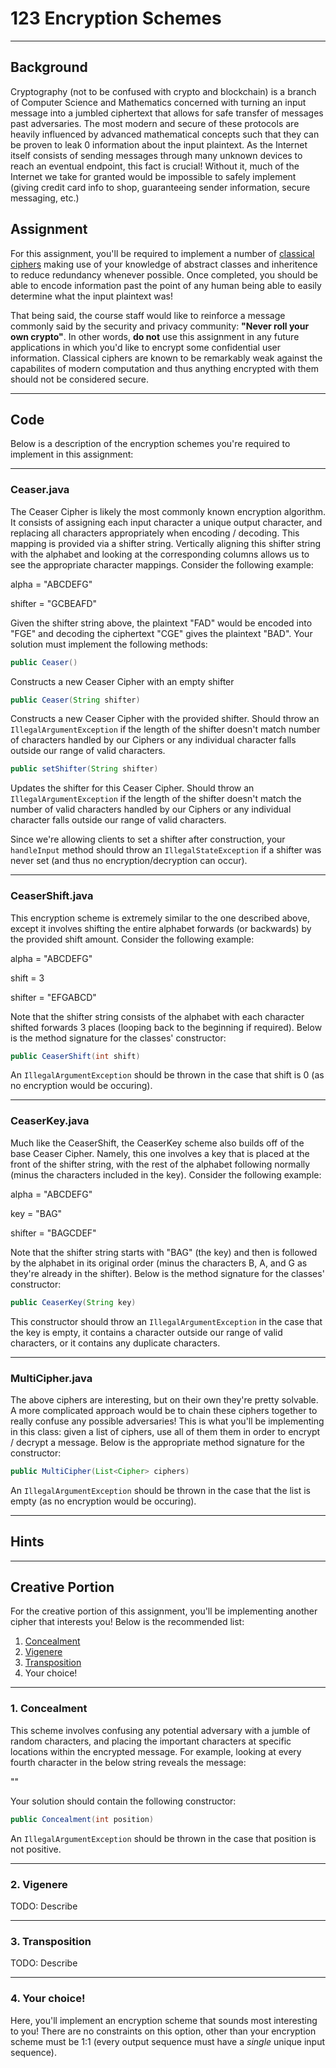 # 123 Encryption Schemes
___
## Background
Cryptography (not to be confused with crypto and blockchain) is a branch of Computer Science and Mathematics concerned with turning an input message into a jumbled ciphertext that allows for safe transfer of messages past adversaries. The most modern and secure of these protocols are heavily influenced by advanced mathematical concepts such that they can be proven to leak 0 information about the input plaintext. As the Internet itself consists of sending messages through many unknown devices to reach an eventual endpoint, this fact is crucial! Without it, much of the Internet we take for granted would be impossible to safely implement (giving credit card info to shop, guaranteeing sender information, secure messaging, etc.)

## Assignment
For this assignment, you'll be required to implement a number of [classical ciphers](https://en.wikipedia.org/wiki/Classical_cipher) making use of your knowledge of abstract classes and inheritence to reduce redundancy whenever possible. Once completed, you should be able to encode information past the point of any human being able to easily determine what the input plaintext was!

That being said, the course staff would like to reinforce a message commonly said by the security and privacy community: **"Never roll your own crypto"**. In other words, **do not** use this assignment in any future applications in which you'd like to encrypt some confidential user information. Classical ciphers are known to be remarkably weak against the capabilites of modern computation and thus anything encrypted with them should not be considered secure.
___
## Code
Below is a description of the encryption schemes you're required to implement in this assignment:
___
### Ceaser.java
The Ceaser Cipher is likely the most commonly known encryption algorithm. It consists of assigning each input character a unique output character, and replacing all characters appropriately when encoding / decoding. This mapping is provided via a shifter string. Vertically aligning this shifter string with the alphabet and looking at the corresponding columns allows us to see the appropriate character mappings. Consider the following example:

alpha   = "ABCDEFG"

shifter = "GCBEAFD"

Given the shifter string above, the plaintext "FAD" would be encoded into "FGE" and decoding the ciphertext "CGE" gives the plaintext "BAD". Your solution must implement the following methods:

```java
public Ceaser()
```
Constructs a new Ceaser Cipher with an empty shifter

```java
public Ceaser(String shifter)
```
Constructs a new Ceaser Cipher with the provided shifter. Should throw an `IllegalArgumentException` if the length of the shifter doesn't match number of characters handled by our Ciphers or any individual character falls outside our range of valid characters.

```java
public setShifter(String shifter)
```
Updates the shifter for this Ceaser Cipher. Should throw an `IllegalArgumentException` if the length of the shifter doesn't match the number of valid characters handled by our Ciphers or any individual character falls outside our range of valid characters.

Since we're allowing clients to set a shifter after construction, your `handleInput` method should throw an `IllegalStateException` if a shifter was never set (and thus no encryption/decryption can occur).
___
### CeaserShift.java

This encryption scheme is extremely similar to the one described above, except it involves shifting the entire alphabet forwards (or backwards) by the provided shift amount. Consider the following example:

alpha   = "ABCDEFG"

shift   = 3

shifter = "EFGABCD"

Note that the shifter string consists of the alphabet with each character shifted forwards 3 places (looping back to the beginning if required). Below is the method signature for the classes' constructor:

```java
public CeaserShift(int shift)
```
An `IllegalArgumentException` should be thrown in the case that shift is 0 (as no encryption would be occuring).
___
### CeaserKey.java

Much like the CeaserShift, the CeaserKey scheme also builds off of the base Ceaser Cipher. Namely, this one involves a key that is placed at the front of the shifter string, with the rest of the alphabet following normally (minus the characters included in the key). Consider the following example:

alpha = "ABCDEFG"

key = "BAG"

shifter = "BAGCDEF"

Note that the shifter string starts with "BAG" (the key) and then is followed by the alphabet in its original order (minus the characters B, A, and G as they're already in the shifter). Below is the method signature for the classes' constructor:
```java
public CeaserKey(String key)
```
This constructor should throw an `IllegalArgumentException` in the case that the key is empty, it contains a character outside our range of valid characters, or it contains any duplicate characters.
___
### MultiCipher.java
The above ciphers are interesting, but on their own they're pretty solvable. A more complicated approach would be to chain these ciphers together to really confuse any possible adversaries! This is what you'll be implementing in this class: given a list of ciphers, use all of them them in order to encrypt / decrypt a message. Below is the appropriate method signature for the constructor:
```java
public MultiCipher(List<Cipher> ciphers)
```
An `IllegalArgumentException` should be thrown in the case that the list is empty (as no encryption would be occuring).
___
## Hints

___
## Creative Portion
For the creative portion of this assignment, you'll be implementing another cipher that interests you! Below is the recommended list:

1) [Concealment](https://en.wikipedia.org/wiki/Classical_cipher#Concealment_ciphers)
2) [Vigenere](https://en.wikipedia.org/wiki/Classical_cipher#Substitution_ciphers)
3) [Transposition](https://en.wikipedia.org/wiki/Classical_cipher#Transposition_ciphers)
4) Your choice!

___
### 1. Concealment

This scheme involves confusing any potential adversary with a jumble of random characters, and placing the important characters at specific locations within the encrypted message. For example, looking at every fourth character in the below string reveals the message:

""

Your solution should contain the following constructor:
```java
public Concealment(int position)
```
An `IllegalArgumentException` should be thrown in the case that position is not positive.
___
### 2. Vigenere

TODO: Describe
___
### 3. Transposition

TODO: Describe
___
### 4. Your choice!

Here, you'll implement an encryption scheme that sounds most interesting to you! There are no constraints on this option, other than your encryption scheme must be 1:1 (every output sequence must have a *single* unique input sequence).